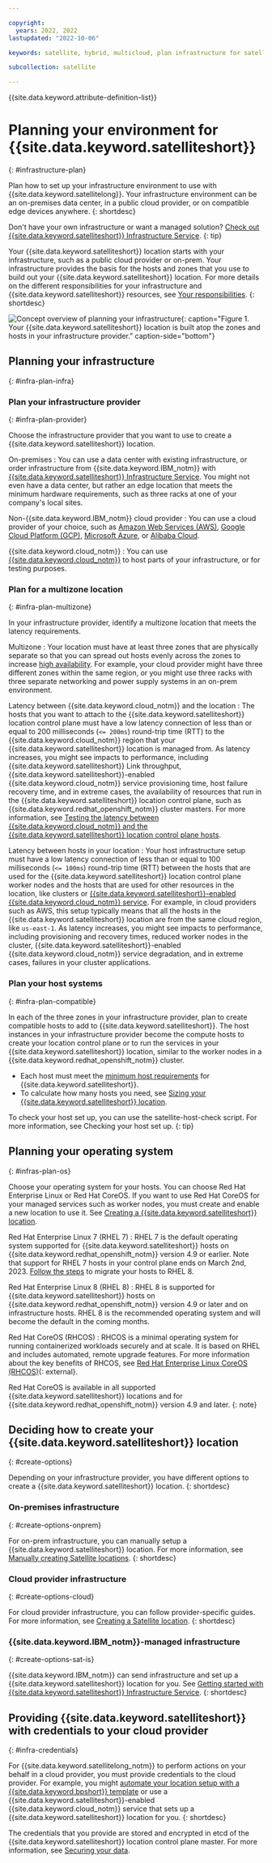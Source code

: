 ```yaml
---

copyright:
  years: 2022, 2022
lastupdated: "2022-10-06"

keywords: satellite, hybrid, multicloud, plan infrastructure for satellite, satellite infrastructure, satellite supported os, satellite supported providers, satellite third party hosts

subcollection: satellite

---
```


{{site.data.keyword.attribute-definition-list}}


# Planning your environment for {{site.data.keyword.satelliteshort}}
{: #infrastructure-plan}

Plan how to set up your infrastructure environment to use with {{site.data.keyword.satellitelong}}. Your infrastructure environment can be an on-premises data center, in a public cloud provider, or on compatible edge devices anywhere.
{: shortdesc}

Don't have your own infrastructure or want a managed solution? [Check out {{site.data.keyword.satelliteshort}} Infrastructure Service](/docs/satellite?topic=satellite-infrastructure-service).
{: tip}

Your {{site.data.keyword.satelliteshort}} location starts with your infrastructure, such as a public cloud provider or on-prem. Your infrastructure provides the basis for the hosts and zones that you use to build out your {{site.data.keyword.satelliteshort}} location. For more details on the different responsibilities for your infrastructure and {{site.data.keyword.satelliteshort}} resources, see [Your responsibilities](/docs/satellite?topic=satellite-responsibilities).
{: shortdesc}

![Concept overview of planning your infrastructure](/images/satellite-infra-plan.png){: caption="Figure 1. Your {{site.data.keyword.satelliteshort}} location is built atop the zones and hosts in your infrastructure provider." caption-side="bottom"}

## Planning your infrastructure
{: #infra-plan-infra}

### Plan your infrastructure provider
{: #infra-plan-provider}

Choose the infrastructure provider that you want to use to create a {{site.data.keyword.satelliteshort}} location.

On-premises
:    You can use a data center with existing infrastructure, or order infrastructure from {{site.data.keyword.IBM_notm}} with [{{site.data.keyword.satelliteshort}} Infrastructure Service](/docs/satellite?topic=satellite-infrastructure-service). You might not even have a data center, but rather an edge location that meets the minimum hardware requirements, such as three racks at one of your company's local sites.
    
Non-{{site.data.keyword.IBM_notm}} cloud provider
:    You can use a cloud provider of your choice, such as [Amazon Web Services (AWS)](/docs/satellite?topic=satellite-aws), [Google Cloud Platform (GCP)](/docs/satellite?topic=satellite-gcp), [Microsoft Azure](/docs/satellite?topic=satellite-azure), or [Alibaba Cloud](/docs/satellite?topic=satellite-alibaba).
    
{{site.data.keyword.cloud_notm}}
:    You can use [{{site.data.keyword.cloud_notm}}](/docs/satellite?topic=satellite-ibm) to host parts of your infrastructure, or for testing purposes.

### Plan for a multizone location
{: #infra-plan-multizone}

In your infrastructure provider, identify a multizone location that meets the latency requirements.

Multizone
:    Your location must have at least three zones that are physically separate so that you can spread out hosts evenly across the zones to increase [high availability](/docs/satellite?topic=satellite-ha). For example, your cloud provider might have three different zones within the same region, or you might use three racks with three separate networking and power supply systems in an on-prem environment.
    
Latency between {{site.data.keyword.cloud_notm}} and the location
:    The hosts that you want to attach to the {{site.data.keyword.satelliteshort}} location control plane must have a low latency connection of less than or equal to 200 milliseconds (`<= 200ms`) round-trip time (RTT) to the {{site.data.keyword.cloud_notm}} region that your {{site.data.keyword.satelliteshort}} location is managed from. As latency increases, you might see impacts to performance, including {{site.data.keyword.satelliteshort}} Link throughput, {{site.data.keyword.satelliteshort}}-enabled {{site.data.keyword.cloud_notm}} service provisioning time, host failure recovery time, and in extreme cases, the availability of resources that run in the {{site.data.keyword.satelliteshort}} location control plane, such as {{site.data.keyword.redhat_openshift_notm}} cluster masters. For more information, see [Testing the latency between {{site.data.keyword.cloud_notm}} and the {{site.data.keyword.satelliteshort}} location control plane hosts](/docs/satellite?topic=satellite-host-latency-test#host-latency-mzr).
    
Latency between hosts in your location
:    Your host infrastructure setup must have a low latency connection of less than or equal to 100 milliseconds (`<= 100ms`) round-trip time (RTT) between the hosts that are used for the {{site.data.keyword.satelliteshort}} location control plane worker nodes and the hosts that are used for other resources in the location, like clusters or [{{site.data.keyword.satelliteshort}}-enabled {{site.data.keyword.cloud_notm}} service](/docs/satellite?topic=satellite-managed-services). For example, in cloud providers such as AWS, this setup typically means that all the hosts in the {{site.data.keyword.satelliteshort}} location are from the same cloud region, like `us-east-1`. As latency increases, you might see impacts to performance, including provisioning and recovery times, reduced worker nodes in the cluster, {{site.data.keyword.satelliteshort}}-enabled {{site.data.keyword.cloud_notm}} service degradation, and in extreme cases, failures in your cluster applications.

### Plan your host systems
{: #infra-plan-compatible}

In each of the three zones in your infrastructure provider, plan to create compatible hosts to add to {{site.data.keyword.satelliteshort}}. The host instances in your infrastructure provider become the compute hosts to create your location control plane or to run the services in your {{site.data.keyword.satelliteshort}} location, similar to the worker nodes in a {{site.data.keyword.redhat_openshift_notm}} cluster.
- Each host must meet the [minimum host requirements](/docs/satellite?topic=satellite-host-reqs) for {{site.data.keyword.satelliteshort}}.
- To calculate how many hosts you need, see [Sizing your {{site.data.keyword.satelliteshort}} location](/docs/satellite?topic=satellite-location-sizing).

To check your host set up, you can use the satellite-host-check script. For more information, see Checking your host set up. {: tip}

## Planning your operating system
{: #infras-plan-os}
  
Choose your operating system for your hosts. You can choose Red Hat Enterprise Linux or Red Hat CoreOS. If you want to use Red Hat CoreOS for your managed services such as worker nodes, you must create and enable a new location to use it. See [Creating a {{site.data.keyword.satelliteshort}} location](/docs/satellite?topic=satellite-locations).

Red Hat Enterprise Linux 7 (RHEL 7)
:    RHEL 7 is the default operating system supported for {{site.data.keyword.satelliteshort}} hosts on {{site.data.keyword.redhat_openshift_notm}} version 4.9 or earlier. Note that support for RHEL 7 hosts in your control plane ends on March 2nd, 2023. [Follow the steps](/docs/satellite?topic=satellite-host-update-location#migrate-cp-rhel8) to migrate your hosts to RHEL 8.

Red Hat Enterprise Linux 8 (RHEL 8)
:    RHEL 8 is supported for {{site.data.keyword.satelliteshort}} hosts on {{site.data.keyword.redhat_openshift_notm}} version 4.9 or later and on infrastructure hosts. RHEL 8 is the recommended operating system and will become the default in the coming months.
    
Red Hat CoreOS (RHCOS)
:    RHCOS is a minimal operating system for running containerized workloads securely and at scale. It is based on RHEL and includes automated, remote upgrade features. For more information about the key benefits of RHCOS, see [Red Hat Enterprise Linux CoreOS (RHCOS)](https://docs.openshift.com/container-platform/4.10/architecture/architecture-rhcos.html){: external}.

Red Hat CoreOS is available in all supported {{site.data.keyword.satelliteshort}} locations and for {{site.data.keyword.redhat_openshift_notm}} version 4.9 and later.
{: note}



## Deciding how to create your {{site.data.keyword.satelliteshort}} location
{: #create-options}

Depending on your infrastructure provider, you have different options to create a {{site.data.keyword.satelliteshort}} location.
{: shortdesc}

### On-premises infrastructure
{: #create-options-onprem}

For on-prem infrastructure, you can manually setup a {{site.data.keyword.satelliteshort}} location. For more information, see [Manually creating Satellite locations](/docs/satellite?topic=satellite-locations#location-create-manual).
{: shortdesc}

### Cloud provider infrastructure
{: #create-options-cloud}

For cloud provider infrastructure, you can follow provider-specific guides. For more information, see [Creating a Satellite location](/docs/satellite?topic=satellite-locations).
{: shortdesc}

### {{site.data.keyword.IBM_notm}}-managed infrastructure
{: #create-options-sat-is}

{{site.data.keyword.IBM_notm}} can send infrastructure and set up a {{site.data.keyword.satelliteshort}} location for you. See [Getting started with {{site.data.keyword.satelliteshort}} Infrastructure Service](/docs/satellite?topic=satellite-infrastructure-service).
{: shortdesc}

## Providing {{site.data.keyword.satelliteshort}} with credentials to your cloud provider
{: #infra-credentials}

For {{site.data.keyword.satellitelong_notm}} to perform actions on your behalf in a cloud provider, you must provide credentials to the cloud provider. For example, you might [automate your location setup with a {{site.data.keyword.bpshort}} template](/docs/satellite?topic=satellite-locations#satloc-template) or use a {{site.data.keyword.satelliteshort}}-enabled {{site.data.keyword.cloud_notm}} service that sets up a {{site.data.keyword.satelliteshort}} location for you.
{: shortdesc}

The credentials that you provide are stored and encrypted in etcd of the {{site.data.keyword.satelliteshort}} location control plane master. For more information, see [Securing your data](/docs/satellite?topic=satellite-data-security).





